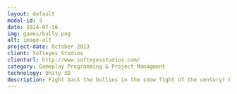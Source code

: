 ```yaml
---
layout: default
modal-id: 3
date: 2014-07-16
img: games/bully.png
alt: image-alt
project-date: October 2013
client: Softeyes Studios
clienturl: http://www.softeyesstudios.com/
category: Gameplay Programming & Project Managment
technology: Unity 3D
description: Fight back the bullies in the snow fight of the century! Flick to throw snowballs and control them in the air while ducking to avoid getting hit.<br/><a href="https://itunes.apple.com/app/id581701990">iTunes</a>
---
```

